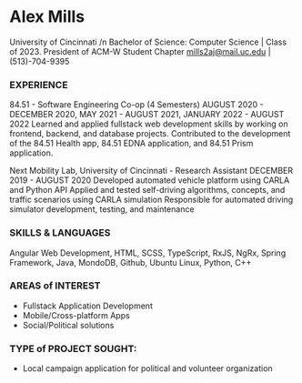 # **Alex Mills**
University of Cincinnati /n
Bachelor of Science: Computer Science | Class of 2023.
President of ACM-W Student Chapter
mills2aj@mail.uc.edu | (513)-704-9395


### **EXPERIENCE**
84.51 - Software Engineering Co-op (4 Semesters)
AUGUST 2020 - DECEMBER 2020, MAY 2021 - AUGUST 2021, JANUARY 2022 - AUGUST 2022
Learned and applied fullstack web development skills by working on frontend, backend, and database projects.
Contributed to the development of the 84.51 Health app, 84.51 EDNA application, and 84.51 Prism application.

Next Mobility Lab,  University of Cincinnati - Research Assistant
DECEMBER 2019 - AUGUST 2020
Developed automated vehicle platform using CARLA and Python API
Applied and tested self-driving algorithms, concepts, and traffic scenarios using CARLA simulation
Responsible for automated driving simulator development, testing, and maintenance

### **SKILLS & LANGUAGES**
Angular Web Development, HTML, SCSS, TypeScript, RxJS, NgRx, Spring Framework, Java, MondoDB, Github, Ubuntu Linux, Python, C++

### **AREAS of INTEREST**
- Fullstack Application Development
- Mobile/Cross-platform Apps
- Social/Political solutions

### **TYPE of PROJECT SOUGHT:**
- Local campaign application for political and volunteer organization






